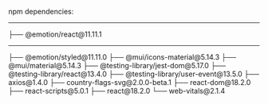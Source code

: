 npm dependencies:
<hr />
├── @emotion/react@11.11.1
<hr />
├── @emotion/styled@11.11.0
├── @mui/icons-material@5.14.3
├── @mui/material@5.14.3
├── @testing-library/jest-dom@5.17.0
├── @testing-library/react@13.4.0
├── @testing-library/user-event@13.5.0
├── axios@1.4.0
├── country-flags-svg@2.0.0-beta.1
├── react-dom@18.2.0
├── react-scripts@5.0.1
├── react@18.2.0
└── web-vitals@2.1.4
